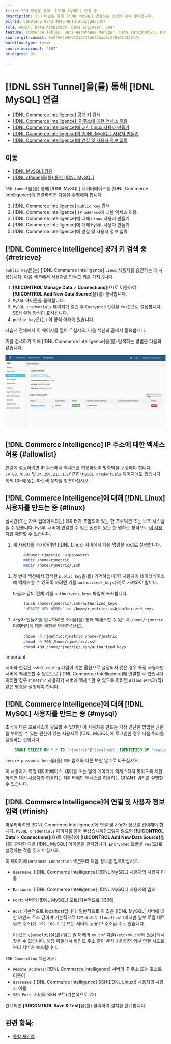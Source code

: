 ```yaml
---
title: SSH 터널을 통해  [!DNL MySQL] 연결 중
description: SSH 터널을 통해 [!DNL MySQL] 연결하는 방법에 대해 알아봅니다.
exl-id: 6b691a6a-9542-4e47-9b1d-d6d3c3dac357
role: Admin, Data Architect, Data Engineer, User
feature: Commerce Tables, Data Warehouse Manager, Data Integration, Data Import/Export, SQL Report Builder
source-git-commit: 6e2f9e4a9e91212771e6f6baa8c2f8101125217a
workflow-type: tm+mt
source-wordcount: '607'
ht-degree: 0%

---
```


# [!DNL SSH Tunnel]을(를) 통해 [!DNL MySQL] 연결

* [ [!DNL Commerce Intelligence] 공개 키 검색](#retrieve)
* [ [!DNL Commerce Intelligence] IP 주소에 대한 액세스 허용](#allowlist)
* [ [!DNL Commerce Intelligence]에 대한 Linux 사용자 만들기](#linux)
* [ [!DNL Commerce Intelligence]의  [!DNL MySQL] 사용자 만들기](#mysql)
* [ [!DNL Commerce Intelligence]에 연결 및 사용자 정보 입력](#finish)

## 이동

* [[!DNL MySQL] 경유 ](../integrations/mysql-via-a-direct-connection.md)
* [ [!DNL cPanel]을(를) 통한 [!DNL MySQL]](../integrations/mysql-via-cpanel.md)

`SSH tunnel`을(를) 통해 [!DNL MySQL] 데이터베이스를 [!DNL Commerce Intelligence]에 연결하려면 다음을 수행해야 합니다.

1. [!DNL Commerce Intelligence] `public key` 검색
1. [!DNL Commerce Intelligence] `IP address`에 대한 액세스 허용
1. [!DNL Commerce Intelligence]에 대해 `Linux` 사용자 만들기
1. [!DNL Commerce Intelligence]에 대해 `MySQL` 사용자 만들기
1. [!DNL Commerce Intelligence]에 연결 및 사용자 정보 입력


## [!DNL Commerce Intelligence] 공개 키 검색 중 {#retrieve}

`public key`은(는) [!DNL Commerce Intelligence] `Linux` 사용자를 승인하는 데 사용됩니다. 다음 섹션에서 사용자를 만들고 키를 가져옵니다.

1. **[!UICONTROL Manage Data** > **Connections]**(으)로 이동하여 **[!UICONTROL Add New Data Source]**&#x200B;을(를) 클릭합니다.
1. `MySQL` 아이콘을 클릭합니다.
1. `MySQL credentials` 페이지가 열린 후 `Encrypted` 전환을 `Yes`(으)로 설정합니다. SSH 설정 양식이 표시됩니다.
1. `public key`은(는) 이 양식 아래에 있습니다.

자습서 전체에서 이 페이지를 열어 두십시오. 다음 섹션과 끝에서 필요합니다.

키를 검색하기 위해 [!DNL Commerce Intelligence]을(를) 탐색하는 방법은 다음과 같습니다.

![](../../../assets/MySQL_SSH.gif)<!--{: width="770"}-->

## [!DNL Commerce Intelligence] IP 주소에 대한 액세스 허용 {#allowlist}

연결에 성공하려면 IP 주소에서 액세스를 허용하도록 방화벽을 구성해야 합니다. `54.88.76.97` 및 `34.250.211.151`이지만 `MySQL credentials` 페이지에도 있습니다. 위의 GIF에 있는 파란색 상자를 참조하십시오.

## [!DNL Commerce Intelligence]에 대해 [!DNL Linux] 사용자를 만드는 중 {#linux}

실시간(또는 자주 업데이트되는) 데이터가 포함되어 있는 한 프로덕션 또는 보조 시스템일 수 있습니다. `MySQL` 서버에 연결할 수 있는 권한이 있는 한 원하는 방식으로 [이 사용자를 제한](../../../administrator/account-management/restrict-db-access.md)할 수 있습니다.

1. 새 사용자를 추가하려면 [!DNL Linux] 서버에서 다음 명령을 root로 실행합니다.

```bash
        adduser rjmetric -p<password>
        mkdir /home/rjmetric
        mkdir /home/rjmetric/.ssh
```

1. 첫 번째 섹션에서 검색한 `public key`을(를) 기억하십니까? 사용자가 데이터베이스에 액세스할 수 있도록 하려면 키를 `authorized\_keys`(으)로 가져와야 합니다.

   다음과 같이 전체 키를 `authorized\_keys` 파일에 복사합니다.

```bash
        touch /home/rjmetric/.ssh/authorized_keys
        "<PASTE KEY HERE>" >> /home/rjmetric/.ssh/authorized_keys
```

1. 사용자 만들기를 완료하려면 `SSH`을(를) 통해 액세스할 수 있도록 `/home/rjmetric` 디렉터리에 대한 권한을 변경하십시오.

```bash
        chown -R rjmetric:rjmetric /home/rjmetric
        chmod -R 700 /home/rjmetric/.ssh
        chmod 400 /home/rjmetric/.ssh/authorized_keys
```

>[!IMPORTANT]
>
>서버와 연결된 `sshd\_config` 파일이 기본 옵션으로 설정되지 않은 경우 특정 사용자만 서버에 액세스할 수 있으므로 [!DNL Commerce Intelligence]에 연결할 수 없습니다. 이러한 경우 `rjmetric` 사용자가 서버에 액세스할 수 있도록 하려면 `AllowUsers`과(와) 같은 명령을 실행해야 합니다.

## [!DNL Commerce Intelligence]에 대해 [!DNL MySQL] 사용자를 만드는 중 {#mysql}

조직에 다른 프로세스가 필요할 수 있지만 이 사용자를 만드는 가장 간단한 방법은 권한을 부여할 수 있는 권한이 있는 사용자로 [!DNL MySQL]에 로그인한 경우 다음 쿼리를 실행하는 것입니다.

```sql
    GRANT SELECT ON *.* TO 'rjmetric'@'localhost' IDENTIFIED BY '<secure password here>';
```

`secure password here`을(를) `SSH` 암호와 다른 보안 암호로 바꾸십시오.

이 사용자가 특정 데이터베이스, 테이블 또는 열의 데이터에 액세스하지 못하도록 제한하려면 대신 사용자가 허용하는 데이터에만 액세스를 허용하는 GRANT 쿼리를 실행할 수 있습니다.

## [!DNL Commerce Intelligence]에 연결 및 사용자 정보 입력 {#finish}

마무리하려면 [!DNL Commerce Intelligence]에 연결 및 사용자 정보를 입력해야 합니다. `MySQL credentials` 페이지를 열어 두셨습니까? 그렇지 않으면 **[!UICONTROL Data** > **Connections]**(으)로 이동하여 **[!UICONTROL Add New Data Source]**&#x200B;을(를) 클릭한 다음 [!DNL MySQL] 아이콘을 클릭합니다. `Encrypted` 토글을 `Yes`(으)로 설정하는 것을 잊지 마십시오.

이 페이지에 `Database Connection` 섹션부터 다음 정보를 입력하십시오.

* `Username`: [!DNL Commerce Intelligence] [!DNL MySQL] 사용자의 사용자 이름
* `Password`: [!DNL Commerce Intelligence] [!DNL MySQL] 사용자의 암호
* `Port`: 서버의 [!DNL MySQL] 포트(기본적으로 3306)
* `Host` 기본적으로 localhost입니다. 일반적으로 이 값은 [!DNL MySQL] 서버에 대한 바인드 주소 값이며 기본적으로 `127.0.0.1 (localhost)`이지만 일부 로컬 네트워크 주소(예: `192.168.0.1`) 또는 서버의 공용 IP 주소일 수도 있습니다.

  이 값은 `\[mysqld\]`을(를) 읽는 줄 아래의 `my.cnf` 파일(`/etc/my.cnf`에 있음)에서 찾을 수 있습니다. 해당 파일에서 바인드 주소 줄이 주석 처리되면 외부 연결 시도로부터 서버가 보호됩니다.

`SSH Connection` 섹션에서:

* `Remote Address`: [!DNL Commerce Intelligence] 서버의 IP 주소 또는 호스트 이름이
* `Username`: [!DNL Commerce Intelligence] SSH([!DNL Linux]) 사용자의 사용자 이름
* `SSH Port`: 서버의 SSH 포트(기본적으로 22)

완료되면 **[!UICONTROL Save & Test]**&#x200B;을(를) 클릭하여 설치를 완료합니다.

## 관련 항목:

* [통합 재인증](https://experienceleague.adobe.com/docs/commerce-knowledge-base/kb/how-to/mbi-reauthenticating-integrations.html)
